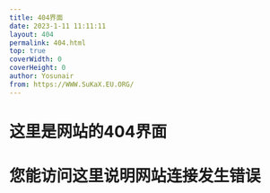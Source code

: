 ```yaml
---
title: 404界面
date: 2023-1-11 11:11:11
layout: 404
permalink: 404.html
top: true
coverWidth: 0
coverHeight: 0
author: Yosunair
from: https://WWW.SuKaX.EU.ORG/
---
```


#   这里是网站的404界面      
#   您能访问这里说明网站连接发生错误      